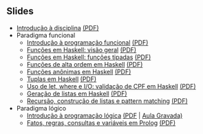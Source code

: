 Slides
------

- [Introdução à disciplina](https://docs.google.com/presentation/d/1h3FJcDFKrenAffH-bxXiruFHRpJ6nN_bryPtIglED_E/edit?usp=sharing) [(PDF)](https://docs.google.com/presentation/d/1h3FJcDFKrenAffH-bxXiruFHRpJ6nN_bryPtIglED_E/export/pdf)
- Paradigma funcional
   - [Introdução à programação funcional](https://docs.google.com/presentation/d/1wwj_3uXETj7-f8l_tYIeo6LSrCN5YTa8LMjtpesItNg/edit?usp=sharing) [(PDF)](https://docs.google.com/presentation/d/1wwj_3uXETj7-f8l_tYIeo6LSrCN5YTa8LMjtpesItNg/export/pdf)
   - [Funções em Haskell: visão geral](https://docs.google.com/presentation/d/1BG4PRmcPgDzgHxNkklyuljVdb6SfKPSUUqSgcFM3Bm8/edit?usp=sharing) [(PDF)](https://docs.google.com/presentation/d/1BG4PRmcPgDzgHxNkklyuljVdb6SfKPSUUqSgcFM3Bm8/export/pdf)
   - [Funções em Haskell: funções tipadas](https://docs.google.com/presentation/d/1y-4QgUU2PrwF-OnersZDP2B4qCQAz14kCMJ3SrU7rKo/edit?usp=sharing) [(PDF)](https://docs.google.com/presentation/d/1y-4QgUU2PrwF-OnersZDP2B4qCQAz14kCMJ3SrU7rKo/export/pdf)
   - [Funções de alta ordem em Haskell](https://docs.google.com/presentation/d/1UKi2vkIMiNdScn_m7CidoSBzZ9b4j1ppCSPKYYFjxIk/edit?usp=sharing) [(PDF)](https://docs.google.com/presentation/d/1UKi2vkIMiNdScn_m7CidoSBzZ9b4j1ppCSPKYYFjxIk/export/pdf)
   - [Funções anônimas em Haskell](https://docs.google.com/presentation/d/1zxqEsvCegZhxfwjjxElIkNjY-pqmLvpEnq9Mt0YBR9Y/edit?usp=sharing) [(PDF)](https://docs.google.com/presentation/d/1zxqEsvCegZhxfwjjxElIkNjY-pqmLvpEnq9Mt0YBR9Y/export/pdf)
   - [Tuplas em Haskell](https://docs.google.com/presentation/d/1sMyFIaHF9p8DwcVPaYgReZBb-uUTpZaYiTtvVWdm5Kw/edit?usp=sharing) [(PDF)](https://docs.google.com/presentation/d/1sMyFIaHF9p8DwcVPaYgReZBb-uUTpZaYiTtvVWdm5Kw/export/pdf)
   - [Uso de let, where e I/O: validação de CPF em Haskell](https://docs.google.com/presentation/d/1X3hITYqBAuAtXhNdvEOFpknYbjRZsGg80c5-ITXar_Y/edit?usp=sharing) [(PDF)](https://docs.google.com/presentation/d/1X3hITYqBAuAtXhNdvEOFpknYbjRZsGg80c5-ITXar_Y/export/pdf)   
   - [Geração de listas em Haskell](https://docs.google.com/presentation/d/1TMixYL165fAWWSdmBSz15Bv6rwBG8BpaCMktSRxiypc/edit?usp=sharing) [(PDF)](https://docs.google.com/presentation/d/1TMixYL165fAWWSdmBSz15Bv6rwBG8BpaCMktSRxiypc/export/pdf)
   - [Recursão, construção de listas e pattern matching](https://docs.google.com/presentation/d/1CgQfX9IMbhj8Qmy7sUsxAmtXdxFqe47puFElN7JDobo/edit?usp=sharing) [(PDF)](https://docs.google.com/presentation/d/1CgQfX9IMbhj8Qmy7sUsxAmtXdxFqe47puFElN7JDobo/export/pdf)
- Paradigma lógico
   - [Introdução à programação lógica](https://docs.google.com/presentation/d/1BBdEMiomZmtC2hBAHEYMAXUk1VqxqkPSlUhWrjcyp5g/edit?usp=sharing) [(PDF](https://docs.google.com/presentation/d/1BBdEMiomZmtC2hBAHEYMAXUk1VqxqkPSlUhWrjcyp5g/export/pdf) | [Aula Gravada)](https://drive.google.com/file/d/1_1JCudbZOdeIUgpN3_OaLSe9SwdVaOxt/view?usp=sharing)
   - [Fatos, regras, consultas e variáveis em Prolog](https://docs.google.com/presentation/d/1-XSnxqA9-Ub7Kq0Kd4sHm17wUETLrzXkqW6WODMG98I/edit?usp=sharing) [(PDF)](https://docs.google.com/presentation/d/1-XSnxqA9-Ub7Kq0Kd4sHm17wUETLrzXkqW6WODMG98I/export/pdf)
<!--

   - [Condicionais e recursividade em Haskell](https://docs.google.com/presentation/d/19dlzcfDaVMIx1KKaaM4gxlrzW7zuVZe8hd8awFKvjHg/edit?usp=sharing) [(PDF)](https://docs.google.com/presentation/d/19dlzcfDaVMIx1KKaaM4gxlrzW7zuVZe8hd8awFKvjHg/export/pdf)


- Paradigma lógico
   - [Introdução à programação lógica](https://docs.google.com/presentation/d/1YfAJmPQRsDpr3V0_A9I8SaxBFKeM-TyqTvmN6XnAWHc/edit?usp=sharing) [(PDF)](https://docs.google.com/presentation/d/1YfAJmPQRsDpr3V0_A9I8SaxBFKeM-TyqTvmN6XnAWHc/export/pdf)
   - [Fatos, regras, consultas e variáveis em Prolog](https://docs.google.com/presentation/d/1VSONXQPshN0Bc-49fSI_oDCJawNpT310wEkU-3VdH9A/edit?usp=sharing) [(PDF)](https://docs.google.com/presentation/d/1VSONXQPshN0Bc-49fSI_oDCJawNpT310wEkU-3VdH9A/export/pdf)
   - [Listas em Prolog](https://docs.google.com/presentation/d/1NVpOmgzxU2RjHyuSr3wo61J7nfEosCYPBrBUsgsERNI/edit?usp=sharing) [(PDF)](https://docs.google.com/presentation/d/1NVpOmgzxU2RjHyuSr3wo61J7nfEosCYPBrBUsgsERNI/export/pdf)
   - [Processo de inferência em Prolog](https://docs.google.com/presentation/d/1YPOfpZK-gsOVCjzLwsRAk_X4MoCZK7TwL51wubNP3VU/edit?usp=sharing) [(PDF)](https://docs.google.com/presentation/d/1YPOfpZK-gsOVCjzLwsRAk_X4MoCZK7TwL51wubNP3VU/export/pdf)


- Paradigma orientado a objetos
   - [Introdução à programação orientada a objetos](https://drive.google.com/open?id=1S3Deuzbxmx71AIxZufadF7MTFq26WQ3_4ug4AtXcXi4)
   - Encapsulamento, classes e objetos em Java: [slides resumidos](https://drive.google.com/open?id=1gVL3iW0lVzdgd9AsydBhKV-0xmP8-zYIfx_ujlBGDR4) | [slides detalhados (Marco Antoni)](https://docs.google.com/presentation/d/1JdjZ1zvop1Y_OyR3dyYEbGhbSwpFTMPItdv95n_PgiE/edit?usp=sharing)
   - [Uso de static em Java](https://drive.google.com/open?id=1k91FdgKAtmLQAyRfXFNjb9gRRE-x4uPdvse1n1XpcKs) 
   - Herança em Java: [slides resumidos](https://docs.google.com/presentation/d/1AvrAo8FCV3Ailms0IoDNqa52q_oitqUG-zE-rbXktn0/edit?usp=sharing) | slides detalhados (Karina Wiechork) [(1)](https://docs.google.com/presentation/d/1EDUTLI4iwkdbTYTWDQjSnZF2ZKlWEEeBHbqQvFtAv6E/edit?usp=sharing) [(2)](https://docs.google.com/presentation/d/1U3jyFz5I52mln8X3Ctv0vkTd_tM0uOXZ5jwL25nw9ys/edit?usp=sharing)
   - [Polimorfismo em Java](https://drive.google.com/open?id=1aOk2_Tuf37KRNUo1bvrDXFQe9o_J2PLEY19eJaZE59w) 
   - [Classes abstratas e interfaces](https://drive.google.com/open?id=1RloxoaouSMFlVk7p3phR8cUbW3AyyeU3z08i9frApZY) 
   - [Interfaces gráficas em Java](https://docs.google.com/presentation/d/1foLaaktwGGrgQAGcfYnHL63n2XIb6jv1tDZYibS_g68/edit?usp=sharing) 
   - [Padrão Model-View-Controller](https://docs.google.com/presentation/d/1iR08-YYUaeuhczXfJTVxpblPK9ENVtaxD9l4dobxp4k/edit?usp=sharing) 
   - [TableView em JavaFX](https://docs.google.com/presentation/d/11uSC-d5hOS5ZkVusmx6GstCLF-zY_DzqqFKW0dBYS6U/edit?usp=sharing) 
   - [Exceções em Java](https://docs.google.com/presentation/d/1x5yeTPjAPTk-VWN3ooYNbiNaDxBzySv1DDeVEIovYOs/edit?usp=sharing) 


- Programação concorrente
  - [Threads em Java](https://drive.google.com/open?id=1Jr6To7uVSmybvInl5gu2ezQ-fbak2JSz0awADsk3yas)
  - [Problemas da programação concorrente](https://drive.google.com/open?id=1P4c6MiUCAA7SxLSilfXwjrfBvxEzNK7r4yRswiDH8Qw)
  - [Cooperação entre threads](https://docs.google.com/presentation/d/1ZLhH_K_kK74AlN1aOw9hdutJke0CTyowyLKB9rvHmRE/edit?usp=sharing)
-->

<!--
https://docs.google.com/presentation/d/1nTHSZMyDT0DxJpxd3nU4LPCDImgAuqvLC8XLzPibMnw/edit?usp=sharing

https://drive.google.com/open?id=10M7otpa1_Z18zxB2__zvGbCofInx_CZ5lpbX_RvOooA

https://drive.google.com/open?id=1dgMv-YJt-bQ6QBvKs4ws04kgH4XicCP851SsFP8CyJY

-->
